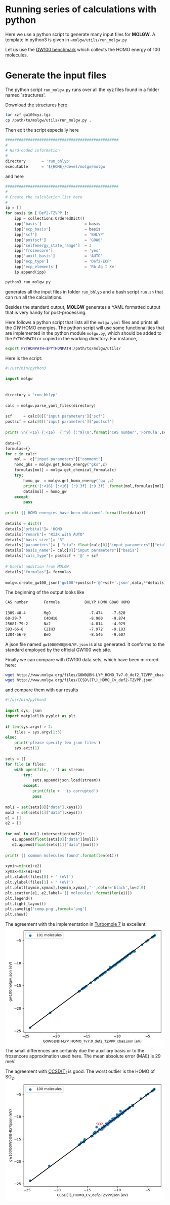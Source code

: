 # Running series of calculations with python


Here we use a python script to generate many input files for **MOLGW**.
A template in python3 is given in `~molgw/utils/run_molgw.py`

Let us use the [GW100 benchmark](https://gw100.wordpress.com/) which collects the HOMO energy of 100 molecules.


# Generate the input files

The python script `run_molgw.py` runs over all the xyz files found in a folder named `structures'.

Download the structures [here](files/gw100xyz.tgz)

```sh
tar xzf gw100xyz.tgz
cp /path/to/molgw/utils/run_molgw.py .
```

Then edit the script especially here

```python
##################################################
#
# Hard-coded information
#
directory       = 'run_bhlyp'
executable      = '${HOME}/devel/molgw/molgw'
```

and here

```python
##################################################
#
# Create the calculation list here
#
ip = []
for basis in ['Def2-TZVPP']:
    ipp = collections.OrderedDict()
    ipp['basis']                   = basis
    ipp['ecp_basis']               = basis
    ipp['scf']                     = 'BHLYP'
    ipp['postscf']                 = 'G0W0'
    ipp['selfenergy_state_range']  = 3
    ipp['frozencore']              = 'yes'
    ipp['auxil_basis']             = 'AUTO'
    ipp['ecp_type']                = 'Def2-ECP'
    ipp['ecp_elements']            = 'Rb Ag I Xe'
    ip.append(ipp)
```

```sh
python3 run_molgw.py
```
generates all the input files in folder `run_bhlyp` and a bash script `run.sh` that can run all the calculations.

Besides the standard output, **MOLGW** generates a YAML formatted output that is very handy for post-processing.

Here follows a python script that lists all the `molgw.yaml` files and prints all the $GW$ HOMO energies.
The python script will use some functionalities that are implemented in the python module `molgw.py`, which should be added to the `PYTHONPATH` or copied in the working directory.
For instance, 
```sh
export PYTHONPATH=$PYTHONPATH:/path/to/molgw/utils/
```

Here is the script:
```python
#!/usr/bin/python3
  
import molgw


directory = 'run_bhlyp'

calc = molgw.parse_yaml_files(directory)

scf     = calc[0]['input parameters']['scf']
postscf = calc[0]['input parameters']['postscf']

print('\n{:<16} {:<16}  {:^9} {:^9}\n'.format('CAS number','Formula',scf + ' HOMO',postscf+' HOMO'))

data={}
formulas={}
for c in calc:
    mol =  c["input parameters"]["comment"]
    homo_gks = molgw.get_homo_energy("gks",c)
    formulas[mol] = molgw.get_chemical_formula(c)
    try:
        homo_gw  = molgw.get_homo_energy('gw',c)
        print('{:<16} {:<16} {:9.3f} {:9.3f}'.format(mol,formulas[mol],homo_gks,homo_gw))
        data[mol] = homo_gw
    except:
        pass

print('{} HOMO energies have been obtained'.format(len(data)))

details = dict()
details["orbital"]= 'HOMO'
details["remark"]= "RIJK with AUTO"
details["basis_size"]= "3"
details["parameters"]= { "eta": float(calc[0]["input parameters"]["eta"])*27.211 }
details["basis_name"]= calc[0]["input parameters"]["basis"]
details["calc_type"]= postscf + '@' + scf

# Useful addition from MOLGW
details["formulas"]= formulas

molgw.create_gw100_json('gw100'+postscf+'@'+scf+'.json',data,**details)
```


The beginning of the output looks like
```txt
CAS number       Formula           BHLYP HOMO G0W0 HOMO

1309-48-4        MgO                 -7.474    -7.620
60-29-7          C4OH10              -8.900    -9.874
25681-79-2       Na2                 -4.014    -4.929
593-66-8         C2IH3               -7.972    -9.183
1304-56-9        BeO                 -8.546    -9.607
```

A json file named `gw100G0W0@BHLYP.json` is also generated.
It conforms to the standard employed by the official GW100 web site.

Finally we can compare with GW100 data sets, which have been mirrored here:
```sh
wget http://www.molgw.org/files/G0W0@BH-LYP_HOMO_Tv7.0_def2_TZVPP_cbas.json
wget http://www.molgw.org/files/CCSD\(T\)_HOMO_Cv_def2-TZVPP.json
```

and compare them with our results
```py
#!/usr/bin/python3

import sys, json
import matplotlib.pyplot as plt

if len(sys.argv) > 2:
    files = sys.argv[1:3]
else:
    print('please specify two json files')
    sys.exit(1)

sets = []
for file in files:
    with open(file, 'r') as stream:
        try:
            sets.append(json.load(stream))
        except:
            print(file + ' is corrupted')
            pass

mol1 = set(sets[0]["data"].keys())
mol2 = set(sets[1]["data"].keys())
e1 = []
e2 = []

for mol in mol1.intersection(mol2):
   e1.append(float(sets[0]["data"][mol]))
   e2.append(float(sets[1]["data"][mol]))

print('{} common molecules found'.format(len(e1)))

xymin=min(e1+e2)
xymax=max(e1+e2)
plt.xlabel(files[0] + ' (eV)')
plt.ylabel(files[1] + ' (eV)')
plt.plot([xymin,xymax],[xymin,xymax],'-',color='black',lw=2.0)
plt.scatter(e1, e2,label='{} molecules'.format(len(e1)))
plt.legend()
plt.tight_layout()
plt.savefig('comp.png',format='png')
plt.show()
```

The agreement with the implementation in [Turbomole 7](http://www.turbomole.org) is excellent:
![TM](img/turbomole.png)
The small differences are certainly due the auxiliary basis or to the frozencore approximation used here.
The mean absolute error (MAE) is 29 meV.

The agreement with [CCSD(T)](http://dx.doi.org/10.1080/00268976.2015.1025113) is good.
The worst outlier is the HOMO of SO$_2$.
![CC](img/ccsdt.png)


